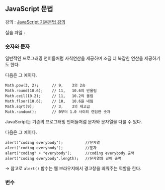 ## JavaScript 문법
강의 : [JavaScript 기본문법 강의](https://www.opentutorials.org/course/743/4647)

실습 파일 : 

### 숫자와 문자

일반적인 프로그래밍 언어들처럼 사칙연산을 제공하며 조금 더 복잡한 연산을 제공하기도 한다.

다음은 그 예이다.

    Math.pow(3, 2);      // 9,    3의 2승
    Math.round(10.6);    // 11,   10.6의 반올림
    Math.ceil(10.2);     // 11,   10.2의 올림
    Math.floor(10.6);    // 10,   10.6을 내림
    Math.sqrt(9);        // 3,    3의 제고급
    Math.random();       // 0부터 1.0 사이의 랜덤한 숫자

JavaScript는 기존의 프로그래밍 언어들처럼 문자와 문자열을 다룰 수 있다.

다음은 그 예이다.

    alert("coding everybody");          //문자열
    alert('coding everybody');          //문자
    alert("coding" + "everybody");      //coding everybody 출력
    alert("coding everybody".length);   //문자열의 길이 출력
→ 참고로 `alert()` 함수는 웹 브라우저에서 경고창을 띄워주는 역할을 한다.

### 변수